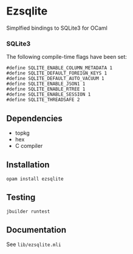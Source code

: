 # Ezsqlite

Simplfied bindings to SQLite3 for OCaml

### SQLite3

The following compile-time flags have been set:

    #define SQLITE_ENABLE_COLUMN_METADATA 1
    #define SQLITE_DEFAULT_FOREIGN_KEYS 1
    #define SQLITE_DEFAULT_AUTO_VACUUM 1
    #define SQLITE_ENABLE_JSON1 1
    #define SQLITE_ENABLE_RTREE 1
    #define SQLITE_ENABLE_SESSION 1
    #define SQLITE_THREADSAFE 2

## Dependencies

- topkg
- hex
- C compiler

## Installation

    opam install ezsqlite

## Testing

    jbuilder runtest

## Documentation

See `lib/ezsqlite.mli`
